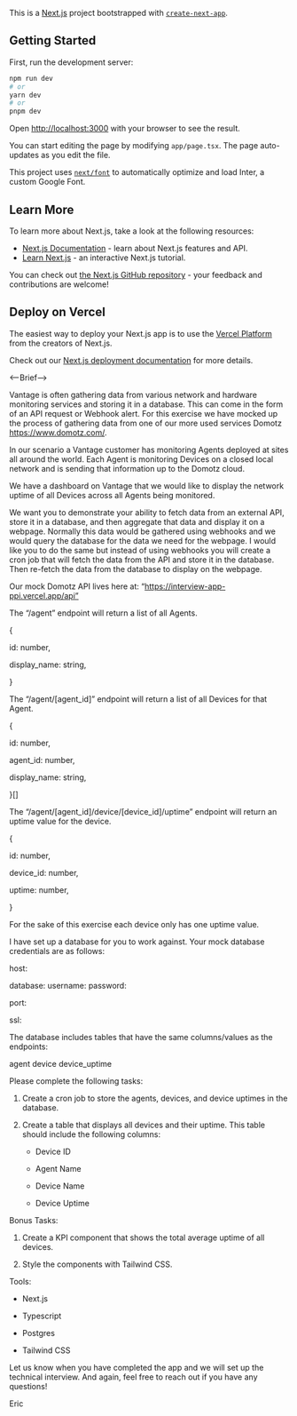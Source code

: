 This is a [Next.js](https://nextjs.org/) project bootstrapped with [`create-next-app`](https://github.com/vercel/next.js/tree/canary/packages/create-next-app).

## Getting Started

First, run the development server:

```bash
npm run dev
# or
yarn dev
# or
pnpm dev
```

Open [http://localhost:3000](http://localhost:3000) with your browser to see the result.

You can start editing the page by modifying `app/page.tsx`. The page auto-updates as you edit the file.

This project uses [`next/font`](https://nextjs.org/docs/basic-features/font-optimization) to automatically optimize and load Inter, a custom Google Font.

## Learn More

To learn more about Next.js, take a look at the following resources:

- [Next.js Documentation](https://nextjs.org/docs) - learn about Next.js features and API.
- [Learn Next.js](https://nextjs.org/learn) - an interactive Next.js tutorial.

You can check out [the Next.js GitHub repository](https://github.com/vercel/next.js/) - your feedback and contributions are welcome!

## Deploy on Vercel

The easiest way to deploy your Next.js app is to use the [Vercel Platform](https://vercel.com/new?utm_medium=default-template&filter=next.js&utm_source=create-next-app&utm_campaign=create-next-app-readme) from the creators of Next.js.

Check out our [Next.js deployment documentation](https://nextjs.org/docs/deployment) for more details.

<--Brief-->

Vantage is often gathering data from various network and hardware monitoring services and storing it in a database. This can come in the form of an API request or Webhook alert. For this exercise we have mocked up the process of gathering data from one of our more used services Domotz https://www.domotz.com/.

In our scenario a Vantage customer has monitoring Agents deployed at sites all around the world. Each Agent is monitoring Devices on a closed local network and is sending that information up to the Domotz cloud.

We have a dashboard on Vantage that we would like to display the network uptime of all Devices across all Agents being monitored.

We want you to demonstrate your ability to fetch data from an external API, store it in a database, and then aggregate that data and display it on a webpage. Normally this data would be gathered using webhooks and we would query the database for the data we need for the webpage. I would like you to do the same but instead of using webhooks you will create a cron job that will fetch the data from the API and store it in the database. Then re-fetch the data from the database to display on the webpage.

Our mock Domotz API lives here at: “https://interview-app-ppi.vercel.app/api”

The “/agent” endpoint will return a list of all Agents.

{

id: number,

display_name: string,

}

The “/agent/[agent_id]” endpoint will return a list of all Devices for that Agent.

{

id: number,

agent_id: number,

display_name: string,

}[]

The “/agent/[agent_id]/device/[device_id]/uptime” endpoint will return an uptime value for the device.

{

id: number,

device_id: number,

uptime: number,

}

For the sake of this exercise each device only has one uptime value.

I have set up a database for you to work against. Your mock database credentials are as follows:

host:

database:
username:
password:

port:

ssl:

The database includes tables that have the same columns/values as the endpoints:

agent
device
device_uptime

Please complete the following tasks:

1. Create a cron job to store the agents, devices, and device uptimes in the database.

2. Create a table that displays all devices and their uptime. This table should include the following columns:

   - Device ID

   - Agent Name

   - Device Name

   - Device Uptime

Bonus Tasks:

1. Create a KPI component that shows the total average uptime of all devices.

2. Style the components with Tailwind CSS.

Tools:

- Next.js

- Typescript

- Postgres

- Tailwind CSS

Let us know when you have completed the app and we will set up the technical interview. And again, feel free to reach out if you have any questions!

Eric
